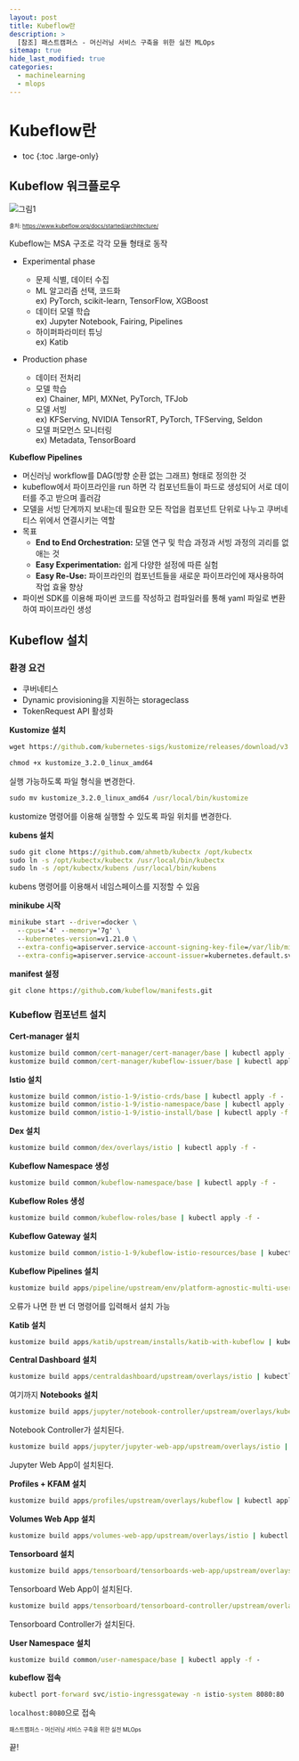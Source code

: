 ```yaml
---
layout: post
title: Kubeflow란
description: >
  [참조] 패스트캠퍼스 - 머신러닝 서비스 구축을 위한 실전 MLOps
sitemap: true
hide_last_modified: true
categories:
  - machinelearning
  - mlops
---
```


# Kubeflow란

* toc
{:toc .large-only}

## Kubeflow 워크플로우

![그림1](https://www.kubeflow.org/docs/images/kubeflow-overview-workflow-diagram-1.svg)

<span style="font-size:70%">출처: https://www.kubeflow.org/docs/started/architecture/</span>

Kubeflow는 MSA 구조로 각각 모듈 형태로 동작

- Experimental phase
  - 문제 식별, 데이터 수집
  - ML 알고리즘 선택, 코드화  
    ex) PyTorch, scikit-learn, TensorFlow, XGBoost
  - 데이터 모델 학습  
    ex) Jupyter Notebook, Fairing, Pipelines
  - 하이퍼파라미터 튜닝  
    ex) Katib

- Production phase
  - 데이터 전처리
  - 모델 학습  
    ex) Chainer, MPI, MXNet, PyTorch, TFJob
  - 모델 서빙  
    ex) KFServing, NVIDIA TensorRT, PyTorch, TFServing, Seldon
  - 모델 퍼모먼스 모니터링  
    ex) Metadata, TensorBoard

**Kubeflow Pipelines**

- 머신러닝 workflow를 DAG(방향 순환 없는 그래프) 형태로 정의한 것
- kubeflow에서 파이프라인을 run 하면 각 컴포넌트들이 파드로 생성되어 서로 데이터를 주고 받으며 흘러감
- 모델을 서빙 단계까지 보내는데 필요한 모든 작업을 컴포넌트 단위로 나누고 쿠버네티스 위에서 연결시키는 역할
- 목표
  - **End to End Orchestration:** 모델 연구 및 학습 과정과 서빙 과정의 괴리를 없애는 것
  - **Easy Experimentation:** 쉽게 다양한 설정에 따른 실험
  - **Easy Re-Use:** 파이프라인의 컴포넌트들을 새로운 파이프라인에 재사용하여 작업 효율 향상
- 파이썬 SDK를 이용해 파이썬 코드를 작성하고 컴파일러를 통해 yaml 파일로 변환하여 파이프라인 생성

## Kubeflow 설치

### 환경 요건

- 쿠버네티스
- Dynamic provisioning을 지원하는 storageclass
- TokenRequest API 활성화

**Kustomize 설치**

```cmd
wget https://github.com/kubernetes-sigs/kustomize/releases/download/v3.2.0/kustomize_3.2.0_linux_amd64
```

```cmd
chmod +x kustomize_3.2.0_linux_amd64
```

실행 가능하도록 파일 형식을 변경한다.

```cmd
sudo mv kustomize_3.2.0_linux_amd64 /usr/local/bin/kustomize
```
kustomize 명령어를 이용해 실행할 수 있도록 파일 위치를 변경한다.

**kubens 설치**

```cmd
sudo git clone https://github.com/ahmetb/kubectx /opt/kubectx
sudo ln -s /opt/kubectx/kubectx /usr/local/bin/kubectx
sudo ln -s /opt/kubectx/kubens /usr/local/bin/kubens
```

kubens 명령어를 이용해서 네임스페이스를 지정할 수 있음

**minikube 시작**

```cmd
minikube start --driver=docker \
  --cpus='4' --memory='7g' \
  --kubernetes-version=v1.21.0 \
  --extra-config=apiserver.service-account-signing-key-file=/var/lib/minikube/certs/sa.key \
  --extra-config=apiserver.service-account-issuer=kubernetes.default.svc
```

**manifest 설정**

```cmd
git clone https://github.com/kubeflow/manifests.git
```

### Kubeflow 컴포넌트 설치

**Cert-manager 설치**

```cmd
kustomize build common/cert-manager/cert-manager/base | kubectl apply -f -
kustomize build common/cert-manager/kubeflow-issuer/base | kubectl apply -f -
```

**Istio 설치**

```cmd
kustomize build common/istio-1-9/istio-crds/base | kubectl apply -f -
kustomize build common/istio-1-9/istio-namespace/base | kubectl apply -f -
kustomize build common/istio-1-9/istio-install/base | kubectl apply -f -
```

**Dex 설치**

```cmd
kustomize build common/dex/overlays/istio | kubectl apply -f -
```

**Kubeflow Namespace 생성**

```cmd
kustomize build common/kubeflow-namespace/base | kubectl apply -f -
```

**Kubeflow Roles 생성**

```cmd
kustomize build common/kubeflow-roles/base | kubectl apply -f -
```

**Kubeflow Gateway 설치**

```cmd
kustomize build common/istio-1-9/kubeflow-istio-resources/base | kubectl apply -f -
```

**Kubeflow Pipelines 설치**

```cmd
kustomize build apps/pipeline/upstream/env/platform-agnostic-multi-user | kubectl apply -f -
```

오류가 나면 한 번 더 명령어를 입력해서 설치 가능

**Katib 설치**

```cmd
kustomize build apps/katib/upstream/installs/katib-with-kubeflow | kubectl apply -f -
```

**Central Dashboard 설치**

```cmd
kustomize build apps/centraldashboard/upstream/overlays/istio | kubectl apply -f -
```
여기까지
**Notebooks 설치**

```cmd
kustomize build apps/jupyter/notebook-controller/upstream/overlays/kubeflow | kubectl apply -f -
```

Notebook Controller가 설치된다.

```cmd
kustomize build apps/jupyter/jupyter-web-app/upstream/overlays/istio | kubectl apply -f -
```

Jupyter Web App이 설치된다.

**Profiles + KFAM 설치**

```cmd
kustomize build apps/profiles/upstream/overlays/kubeflow | kubectl apply -f -
```

**Volumes Web App 설치**

```cmd
kustomize build apps/volumes-web-app/upstream/overlays/istio | kubectl apply -f -
```

**Tensorboard 설치**

```cmd
kustomize build apps/tensorboard/tensorboards-web-app/upstream/overlays/istio | kubectl apply -f -
```

Tensorboard Web App이 설치된다.

```cmd
kustomize build apps/tensorboard/tensorboard-controller/upstream/overlays/kubeflow | kubectl apply -f -
```

Tensorboard Controller가 설치된다.

**User Namespace 설치**

```cmd
kustomize build common/user-namespace/base | kubectl apply -f -
```

**kubeflow 접속**

```cmd
kubectl port-forward svc/istio-ingressgateway -n istio-system 8080:80
```
`localhost:8080`으로 접속






<span style="font-size:70%">패스트캠퍼스 - 머신러닝 서비스 구축을 위한 실전 MLOps

끝!
